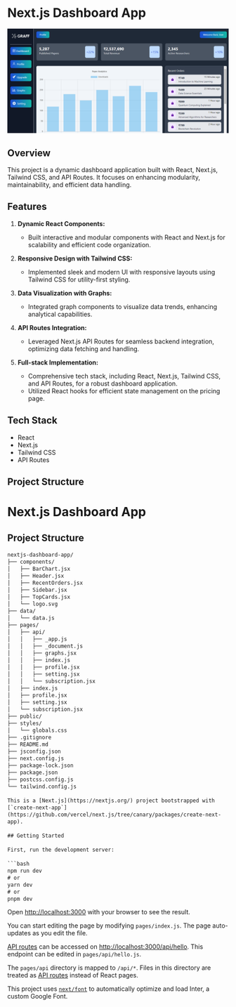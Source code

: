 

# Next.js Dashboard App
![Deployed App](https://github.com/adityaS011/Dashboard_graff/blob/main/public/ss.png)
## Overview

This project is a dynamic dashboard application built with React, Next.js, Tailwind CSS, and API Routes. It focuses on enhancing modularity, maintainability, and efficient data handling.

## Features

1. **Dynamic React Components:**
   - Built interactive and modular components with React and Next.js for scalability and efficient code organization.

2. **Responsive Design with Tailwind CSS:**
   - Implemented sleek and modern UI with responsive layouts using Tailwind CSS for utility-first styling.
   
3. **Data Visualization with Graphs:**
   - Integrated graph components to visualize data trends, enhancing analytical capabilities.

4. **API Routes Integration:**
   - Leveraged Next.js API Routes for seamless backend integration, optimizing data fetching and handling.

5. **Full-stack Implementation:**
   - Comprehensive tech stack, including React, Next.js, Tailwind CSS, and API Routes, for a robust dashboard application.
   - Utilized React hooks for efficient state management on the pricing page.


## Tech Stack

- React
- Next.js
- Tailwind CSS
- API Routes

## Project Structure

# Next.js Dashboard App

## Project Structure

```plaintext
nextjs-dashboard-app/
├── components/
│   ├── BarChart.jsx
│   ├── Header.jsx
│   ├── RecentOrders.jsx
│   ├── Sidebar.jsx
│   ├── TopCards.jsx
│   └── logo.svg
├── data/
│   └── data.js
├── pages/
│   ├── api/
│   │   ├── _app.js
│   │   ├── _document.js
│   │   ├── graphs.jsx
│   │   ├── index.js
│   │   ├── profile.jsx
│   │   ├── setting.jsx
│   │   └── subscription.jsx
│   ├── index.js
│   ├── profile.jsx
│   ├── setting.jsx
│   └── subscription.jsx
├── public/
├── styles/
│   └── globals.css
├── .gitignore
├── README.md
├── jsconfig.json
├── next.config.js
├── package-lock.json
├── package.json
├── postcss.config.js
└── tailwind.config.js

This is a [Next.js](https://nextjs.org/) project bootstrapped with [`create-next-app`](https://github.com/vercel/next.js/tree/canary/packages/create-next-app).

## Getting Started

First, run the development server:

```bash
npm run dev
# or
yarn dev
# or
pnpm dev
```

Open [http://localhost:3000](http://localhost:3000) with your browser to see the result.

You can start editing the page by modifying `pages/index.js`. The page auto-updates as you edit the file.

[API routes](https://nextjs.org/docs/api-routes/introduction) can be accessed on [http://localhost:3000/api/hello](http://localhost:3000/api/hello). This endpoint can be edited in `pages/api/hello.js`.

The `pages/api` directory is mapped to `/api/*`. Files in this directory are treated as [API routes](https://nextjs.org/docs/api-routes/introduction) instead of React pages.

This project uses [`next/font`](https://nextjs.org/docs/basic-features/font-optimization) to automatically optimize and load Inter, a custom Google Font.
